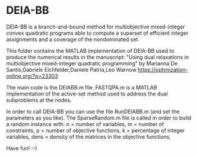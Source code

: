 # DEIA-BB
DEIA-BB is a branch-and-bound method for multiobjective mixed-integer convex quadratic programs able to compute a superset of efficient integer assignments and a coverage of the nondominated set.

This folder contains the MATLAB implementation of DEIA-BB used to produce the numerical results in the manuscript:
"Using dual relaxations in multiobjective mixed-integer quadratic programming" by Marianna De Santis,Gabriele Eichfelder,Daniele Patria,Leo Warnow
https://optimization-online.org/?p=23303

The main code is the DEIABB.m file.
FASTQPA.m is a MATLAB implementation of the active-set method used to address the dual subproblems at the nodes.

In order to call DEIA-BB you can use the file RunDEIABB.m (and set the parameters as you like).
The SparseRandom.m file is called in order to build a random instance with:
n = number of variables,
m = number of constraints,
p = number of objective functions,
k = percentage of integer variables,
dens = density of the matrices in the objective functions,

Have fun! :-)

